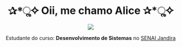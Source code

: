 
<h1 align="center"> ✰*ૢ✧ Oii, me chamo Alice ✰*ૢ✧ </h1>

<div style="display: inline_block" align="center">

<img src="https://i.pinimg.com/originals/43/3d/1e/433d1e607bbe7d54a23302940d449bd5.gif">

Estudante do curso: **Desenvolvimento de Sistemas** no [SENAI Jandira](https://jandira.sp.senai.br/)
